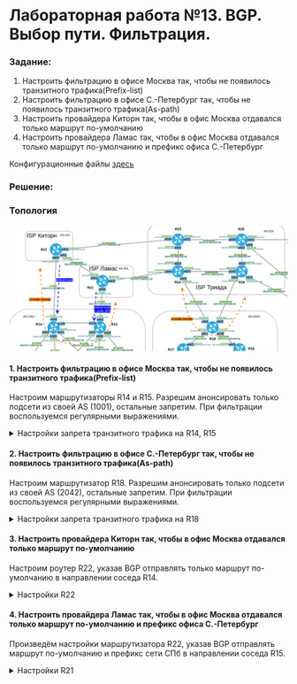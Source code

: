 # Лабораторная работа №13. BGP. Выбор пути. Фильтрация.

### Задание:

1. Настроить фильтрацию в офисе Москва так, чтобы не появилось транзитного трафика(Prefix-list)
2. Настроить фильтрацию в офисе С.-Петербург так, чтобы не появилось транзитного трафика(As-path)
3. Настроить провайдера Киторн так, чтобы в офис Москва отдавался только маршрут по-умолчанию
4. Настроить провайдера Ламас так, чтобы в офис Москва отдавался только маршрут по-умолчанию и префикс офиса С.-Петербург

Конфигурационные файлы [здесь](config/)

### Решение:


### Топология

![network](network.png)

#### 1. Настроить фильтрацию в офисе Москва так, чтобы не появилось транзитного трафика(Prefix-list)

Настроим маршрутизаторы R14 и R15. Разрешим анонсировать только подсети из своей AS (1001), остальные запретим. При фильтрации воспользуемся регулярными выражениями.

<details>
 <summary>Настройки запрета транзитного трафика на R14, R15</summary>

``` bash
##############################
# AS 1001 No traffic transit #
##############################

#############
#  R14      #
#############

conf t
router bgp 1001
 no auto-summary
 address-family ipv4
  neighbor 7.7.7.22 prefix-list NO_TRANSIT out
 exit-address-family
 !
 address-family ipv6
  neighbor 2001:FFCC:1000:1422::22 prefix-list NO_TRANSIT out
 exit-address-family
!
ip prefix-list NO_TRANSIT permit 7.7.7.0/27
ip prefix-list NO_TRANSIT deny 0.0.0.0/0 ge 32
ipv6 prefix-list NO_TRANSIT permit 2001:FFCC:1000:1422::/64
ipv6 prefix-list NO_TRANSIT deny ::/0 ge 128

#############
#  R15      #
#############

conf t
router bgp 1001
 no auto-summary
 address-family ipv4
  neighbor 2.2.2.15 prefix-list NO_TRANSIT out
 exit-address-family
 !
 address-family ipv6
  neighbor 2001:FFCC:1000:1521::21 prefix-list NO_TRANSIT out
 exit-address-family
!
ip prefix-list NO_TRANSIT permit 2.2.2.0/27
ip prefix-list NO_TRANSIT deny 0.0.0.0/0 ge 32
ipv6 prefix-list NO_TRANSIT permit 2001:FFCC:1000:1521::/64
ipv6 prefix-list NO_TRANSIT deny ::/0 ge 128

```

</details>


#### 2. Настроить фильтрацию в офисе С.-Петербург так, чтобы не появилось транзитного трафика(As-path)

Настроим маршрутизатор R18. Разрешим анонсировать только подсети из своей AS (2042), остальные запретим. При фильтрации воспользуемся регулярными выражениями.

<details>
 <summary>Настройки запрета транзитного трафика на R18</summary>

``` bash

##############################
# AS2042 No traffic transit #
##############################

#############
#  R18      #
#############

conf t
router bgp 2042
 no auto-summary
 !
 address-family ipv4
  neighbor 82.208.114.26 filter-list 100 out
  neighbor 87.250.250.24 filter-list 100 out
 exit-address-family
 !
 address-family ipv6
  neighbor 2001:FFCC:2000:1824::24 filter-list 100 out
  neighbor 2001:FFCC:2000:1826::26 filter-list 100 out
 exit-address-family
!
ip as-path access-list 100 permit ^$
ip as-path access-list 100 deny .*


```

</details>

#### 3. Настроить провайдера Киторн так, чтобы в офис Москва отдавался только маршрут по-умолчанию

Настроим роутер R22, указав BGP отправлять только маршрут по-умолчанию в направлении соседа R14.

<details>
 <summary>Настройки R22</summary>

``` bash
##############################
# Only default-route to MSK  #
##############################

#############
#  R22      #
#############

conf t
router bgp 101
 no auto-summary
 address-family ipv4
  neighbor 7.7.7.14 default-originate
  neighbor 7.7.7.14 prefix-list DEF_ROUTEv4 out
 exit-address-family
 !
 address-family ipv6
  neighbor 2001:FFCC:1000:1422::14 default-originate
  neighbor 2001:FFCC:1000:1422::14 prefix-list DEF_ROUTEv6 out
 ! 
 exit-address-family
!
ip prefix-list DEF_ROUTEv4 seq 5 permit 0.0.0.0/0
ipv6 prefix-list DEF_ROUTEv6 seq 5 permit ::/0

```

</details>


#### 4. Настроить провайдера Ламас так, чтобы в офис Москва отдавался только маршрут по-умолчанию и префикс офиса С.-Петербург

Произведём настройки маршрутизатора R22, указав BGP отправлять маршрут по-умолчанию и префикс сети СПб в направлении соседа R15.

<details>
 <summary>Настройки R21</summary>

``` bash

###########################################
# Only default-route to MSK + Prefix SPb  #
###########################################

#############
#  R21      #
#############

router bgp 301
 no auto-summary
 !
 address-family ipv4
  neighbor 2.2.2.15 default-originate
  neighbor 2.2.2.15 prefix-list DEF_ROUTEv4 out
 exit-address-family
 !
 address-family ipv6
  neighbor 2001:FFCC:1000:1521::15 default-originate
  neighbor 2001:FFCC:1000:1521::15 prefix-list DEF_ROUTEv6 out
 exit-address-family
!
ip prefix-list DEF_ROUTEv4 seq 5 permit 87.250.250.0/27
ip prefix-list DEF_ROUTEv4 seq 10 permit 82.208.114.0/27
ip prefix-list DEF_ROUTEv4 seq 15 permit 0.0.0.0/0
ipv6 prefix-list DEF_ROUTEv6 seq 5 permit 2001:FFCC:2000:1824::/64
ipv6 prefix-list DEF_ROUTEv6 seq 10 permit 2001:FFCC:2000:1826::/64
ipv6 prefix-list DEF_ROUTEv6 seq 15 permit ::/0


```

</details>
